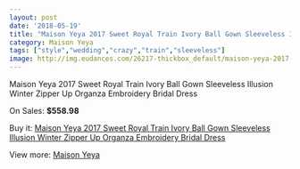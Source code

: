 ```yaml
---
layout: post
date: '2018-05-19'
title: "Maison Yeya 2017 Sweet Royal Train Ivory Ball Gown Sleeveless Illusion Winter Zipper Up Organza Embroidery Bridal Dress"
category: Maison Yeya
tags: ["style","wedding","crazy","train","sleeveless"]
image: http://img.eudances.com/26217-thickbox_default/maison-yeya-2017-sweet-royal-train-ivory-ball-gown-sleeveless-illusion-winter-zipper-up-organza-embroidery-bridal-dress.jpg
---
```

Maison Yeya 2017 Sweet Royal Train Ivory Ball Gown Sleeveless Illusion Winter Zipper Up Organza Embroidery Bridal Dress

On Sales: **$558.98**
<a href="https://www.eudances.com/en/maison-yeya/8779-maison-yeya-2017-sweet-royal-train-ivory-ball-gown-sleeveless-illusion-winter-zipper-up-organza-embroidery-bridal-dress.html"><amp-img layout="responsive" width="600" height="600" src="//img.eudances.com/26217-thickbox_default/maison-yeya-2017-sweet-royal-train-ivory-ball-gown-sleeveless-illusion-winter-zipper-up-organza-embroidery-bridal-dress.jpg" alt="Maison Yeya 2017 Sweet Royal Train Ivory Ball Gown Sleeveless Illusion Winter Zipper Up Organza Embroidery Bridal Dress 0" /></a>
<a href="https://www.eudances.com/en/maison-yeya/8779-maison-yeya-2017-sweet-royal-train-ivory-ball-gown-sleeveless-illusion-winter-zipper-up-organza-embroidery-bridal-dress.html"><amp-img layout="responsive" width="600" height="600" src="//img.eudances.com/26224-thickbox_default/maison-yeya-2017-sweet-royal-train-ivory-ball-gown-sleeveless-illusion-winter-zipper-up-organza-embroidery-bridal-dress.jpg" alt="Maison Yeya 2017 Sweet Royal Train Ivory Ball Gown Sleeveless Illusion Winter Zipper Up Organza Embroidery Bridal Dress 1" /></a>
<a href="https://www.eudances.com/en/maison-yeya/8779-maison-yeya-2017-sweet-royal-train-ivory-ball-gown-sleeveless-illusion-winter-zipper-up-organza-embroidery-bridal-dress.html"><amp-img layout="responsive" width="600" height="600" src="//img.eudances.com/26223-thickbox_default/maison-yeya-2017-sweet-royal-train-ivory-ball-gown-sleeveless-illusion-winter-zipper-up-organza-embroidery-bridal-dress.jpg" alt="Maison Yeya 2017 Sweet Royal Train Ivory Ball Gown Sleeveless Illusion Winter Zipper Up Organza Embroidery Bridal Dress 2" /></a>
<a href="https://www.eudances.com/en/maison-yeya/8779-maison-yeya-2017-sweet-royal-train-ivory-ball-gown-sleeveless-illusion-winter-zipper-up-organza-embroidery-bridal-dress.html"><amp-img layout="responsive" width="600" height="600" src="//img.eudances.com/26222-thickbox_default/maison-yeya-2017-sweet-royal-train-ivory-ball-gown-sleeveless-illusion-winter-zipper-up-organza-embroidery-bridal-dress.jpg" alt="Maison Yeya 2017 Sweet Royal Train Ivory Ball Gown Sleeveless Illusion Winter Zipper Up Organza Embroidery Bridal Dress 3" /></a>
<a href="https://www.eudances.com/en/maison-yeya/8779-maison-yeya-2017-sweet-royal-train-ivory-ball-gown-sleeveless-illusion-winter-zipper-up-organza-embroidery-bridal-dress.html"><amp-img layout="responsive" width="600" height="600" src="//img.eudances.com/26221-thickbox_default/maison-yeya-2017-sweet-royal-train-ivory-ball-gown-sleeveless-illusion-winter-zipper-up-organza-embroidery-bridal-dress.jpg" alt="Maison Yeya 2017 Sweet Royal Train Ivory Ball Gown Sleeveless Illusion Winter Zipper Up Organza Embroidery Bridal Dress 4" /></a>
<a href="https://www.eudances.com/en/maison-yeya/8779-maison-yeya-2017-sweet-royal-train-ivory-ball-gown-sleeveless-illusion-winter-zipper-up-organza-embroidery-bridal-dress.html"><amp-img layout="responsive" width="600" height="600" src="//img.eudances.com/26220-thickbox_default/maison-yeya-2017-sweet-royal-train-ivory-ball-gown-sleeveless-illusion-winter-zipper-up-organza-embroidery-bridal-dress.jpg" alt="Maison Yeya 2017 Sweet Royal Train Ivory Ball Gown Sleeveless Illusion Winter Zipper Up Organza Embroidery Bridal Dress 5" /></a>
<a href="https://www.eudances.com/en/maison-yeya/8779-maison-yeya-2017-sweet-royal-train-ivory-ball-gown-sleeveless-illusion-winter-zipper-up-organza-embroidery-bridal-dress.html"><amp-img layout="responsive" width="600" height="600" src="//img.eudances.com/26219-thickbox_default/maison-yeya-2017-sweet-royal-train-ivory-ball-gown-sleeveless-illusion-winter-zipper-up-organza-embroidery-bridal-dress.jpg" alt="Maison Yeya 2017 Sweet Royal Train Ivory Ball Gown Sleeveless Illusion Winter Zipper Up Organza Embroidery Bridal Dress 6" /></a>
<a href="https://www.eudances.com/en/maison-yeya/8779-maison-yeya-2017-sweet-royal-train-ivory-ball-gown-sleeveless-illusion-winter-zipper-up-organza-embroidery-bridal-dress.html"><amp-img layout="responsive" width="600" height="600" src="//img.eudances.com/26218-thickbox_default/maison-yeya-2017-sweet-royal-train-ivory-ball-gown-sleeveless-illusion-winter-zipper-up-organza-embroidery-bridal-dress.jpg" alt="Maison Yeya 2017 Sweet Royal Train Ivory Ball Gown Sleeveless Illusion Winter Zipper Up Organza Embroidery Bridal Dress 7" /></a>

Buy it: [Maison Yeya 2017 Sweet Royal Train Ivory Ball Gown Sleeveless Illusion Winter Zipper Up Organza Embroidery Bridal Dress](https://www.eudances.com/en/maison-yeya/8779-maison-yeya-2017-sweet-royal-train-ivory-ball-gown-sleeveless-illusion-winter-zipper-up-organza-embroidery-bridal-dress.html "Maison Yeya 2017 Sweet Royal Train Ivory Ball Gown Sleeveless Illusion Winter Zipper Up Organza Embroidery Bridal Dress")

View more: [Maison Yeya](https://www.eudances.com/en/126-maison-yeya "Maison Yeya")